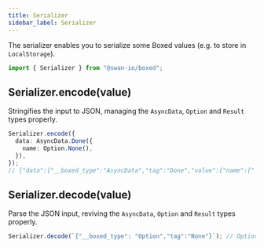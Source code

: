 ```yaml
---
title: Serializer
sidebar_label: Serializer
---
```


The serializer enables you to serialize some Boxed values (e.g. to store in `LocalStorage`).

```ts
import { Serializer } from "@swan-io/boxed";
```

## Serializer.encode(value)

Stringifies the input to JSON, managing the `AsyncData`, `Option` and `Result` types properly.

```ts
Serializer.encode({
  data: AsyncData.Done({
    name: Option.None(),
  }),
});
// {"data":{"__boxed_type":"AsyncData","tag":"Done","value":{"name":{"__boxed_type": "Option","tag":"None"}}}}
```

## Serializer.decode(value)

Parse the JSON input, reviving the `AsyncData`, `Option` and `Result` types properly.

```ts
Serializer.decode(`{"__boxed_type": "Option","tag":"None"}`); // Option.None();
```
